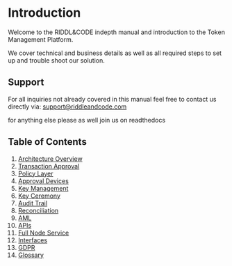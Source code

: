 # Introduction

Welcome to the RIDDL&CODE indepth manual and introduction to the Token Management Platform. 

We cover technical and business details as well as all required steps to set up and trouble shoot our solution. 

## Support
For all inquiries not already covered in this manual feel free to contact us directly via: support@riddleandcode.com

for anything else please as well join us on readthedocs


## Table of Contents
1. [Architecture Overview](Architecture-Overview.md)
2. [Transaction Approval](transaction-approval.md)
3. [Policy Layer](Policy-Layer.md)
4. [Approval Devices](approval-device.md)
5. [Key Management](Key-management.md)
6. [Key Ceremony](Key-ceremony.md)
7. [Audit Trail](audit-trail.md)
8. [Reconciliation](Reconciliation.md)
9. [AML](AML.md)
10. [APIs](apis.md)
11. [Full Node Service](full-node-service.md)
12. [Interfaces](user-interfaces.md)
13. [GDPR](gdpr.md)
14. [Glossary](Glossary.md)
